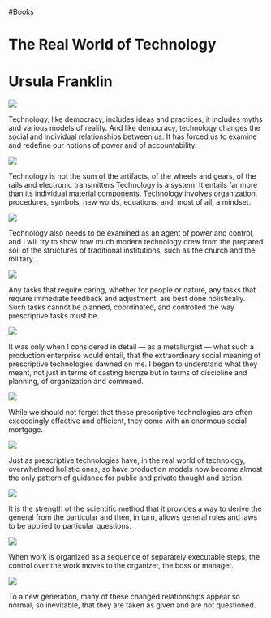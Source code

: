 #Books 



# The Real World of Technology

# Ursula Franklin

![](https://readwise-assets.s3.amazonaws.com/static/images/new_icons/chevron-down-alt-thin.a0ebfe57a28f.svg)

Technology, like democracy, includes ideas and practices; it includes myths and various models of reality. And like democracy, technology changes the social and individual relationships between us. It has forced us to examine and redefine our notions of power and of accountability.

![](https://readwise-assets.s3.amazonaws.com/static/images/new_icons/chevron-down-alt-thin.a0ebfe57a28f.svg)

Technology is not the sum of the artifacts, of the wheels and gears, of the rails and electronic transmitters Technology is a system. It entails far more than its individual material components. Technology involves organization, procedures, symbols, new words, equations, and, most of all, a mindset.

![](https://readwise-assets.s3.amazonaws.com/static/images/new_icons/chevron-down-alt-thin.a0ebfe57a28f.svg)

Technology also needs to be examined as an agent of power and control, and I will try to show how much modern technology drew from the prepared soil of the structures of traditional institutions, such as the church and the military.

![](https://readwise-assets.s3.amazonaws.com/static/images/new_icons/chevron-down-alt-thin.a0ebfe57a28f.svg)

Any tasks that require caring, whether for people or nature, any tasks that require immediate feedback and adjustment, are best done holistically. Such tasks cannot be planned, coordinated, and controlled the way prescriptive tasks must be.

![](https://readwise-assets.s3.amazonaws.com/static/images/new_icons/chevron-down-alt-thin.a0ebfe57a28f.svg)

It was only when I considered in detail — as a metallurgist — what such a production enterprise would entail, that the extraordinary social meaning of prescriptive technologies dawned on me. I began to understand what they meant, not just in terms of casting bronze but in terms of discipline and planning, of organization and command.

![](https://readwise-assets.s3.amazonaws.com/static/images/new_icons/chevron-down-alt-thin.a0ebfe57a28f.svg)

While we should not forget that these prescriptive technologies are often exceedingly effective and efficient, they come with an enormous social mortgage.

![](https://readwise-assets.s3.amazonaws.com/static/images/new_icons/chevron-down-alt-thin.a0ebfe57a28f.svg)

Just as prescriptive technologies have, in the real world of technology, overwhelmed holistic ones, so have production models now become almost the only pattern of guidance for public and private thought and action.

![](https://readwise-assets.s3.amazonaws.com/static/images/new_icons/chevron-down-alt-thin.a0ebfe57a28f.svg)

It is the strength of the scientific method that it provides a way to derive the general from the particular and then, in turn, allows general rules and laws to be applied to particular questions.

![](https://readwise-assets.s3.amazonaws.com/static/images/new_icons/chevron-down-alt-thin.a0ebfe57a28f.svg)

When work is organized as a sequence of separately executable steps, the control over the work moves to the organizer, the boss or manager.

![](https://readwise-assets.s3.amazonaws.com/static/images/new_icons/chevron-down-alt-thin.a0ebfe57a28f.svg)

To a new generation, many of these changed relationships appear so normal, so inevitable, that they are taken as given and are not questioned.